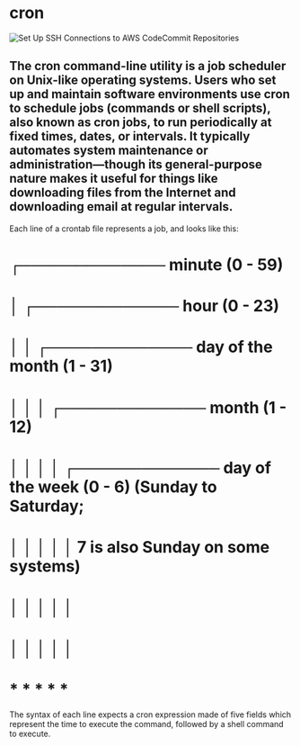 # cron

![Set Up SSH Connections to AWS CodeCommit Repositories](https://res-1.cloudinary.com/hv4xf2jgd/image/upload/q_auto/v1/images/cron_expression_syntax.png)


## The cron command-line utility is a job scheduler on Unix-like operating systems. Users who set up and maintain software environments use cron to schedule jobs (commands or shell scripts), also known as cron jobs, to run periodically at fixed times, dates, or intervals. It typically automates system maintenance or administration—though its general-purpose nature makes it useful for things like downloading files from the Internet and downloading email at regular intervals.

Each line of a crontab file represents a job, and looks like this:

# ┌───────────── minute (0 - 59)
# │ ┌───────────── hour (0 - 23)
# │ │ ┌───────────── day of the month (1 - 31)
# │ │ │ ┌───────────── month (1 - 12)
# │ │ │ │ ┌───────────── day of the week (0 - 6) (Sunday to Saturday;
# │ │ │ │ │                                   7 is also Sunday on some systems)
# │ │ │ │ │
# │ │ │ │ │
# * * * * * <command to execute>
The syntax of each line expects a cron expression made of five fields which represent the time to execute the command, followed by a shell command to execute.
